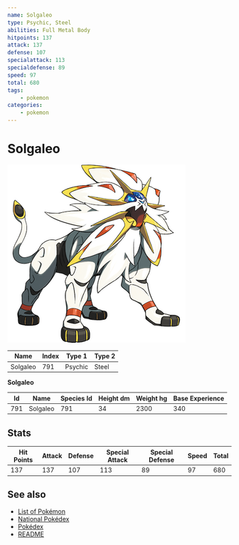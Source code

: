 ```yaml
---
name: Solgaleo
type: Psychic, Steel
abilities: Full Metal Body
hitpoints: 137
attack: 137
defense: 107
specialattack: 113
specialdefense: 89
speed: 97
total: 680
tags:
    - pokemon
categories:
    - pokemon
---
```


# Solgaleo


![Solgaleo](images/791.png)

| **Name** | **Index** | **Type 1** | **Type 2** |
|----|----|----|----|
| Solgaleo | 791 | Psychic | Steel  |

**Solgaleo** 




| **Id** | **Name** | **Species Id** | **Height dm** | **Weight hg** | **Base Experience** |
|--------|----------|----------------|------------|------------|---------------------|
| 791 | Solgaleo | 791 | 34 | 2300 | 340 |



## Stats

| **Hit Points** | **Attack** | **Defense** | **Special Attack** | **Special Defense** | **Speed** | **Total** |
|----------------|------------|-------------|--------------------|---------------------|-----------|-----------|
| 137 | 137 | 107 | 113 | 89 | 97 | 680 |

## See also

- [List of Pokémon](../pokemon.md)
- [National Pokédex](../national_pokedex.md)
- [Pokédex](../pokedex.md)
- [README](../README.md)
